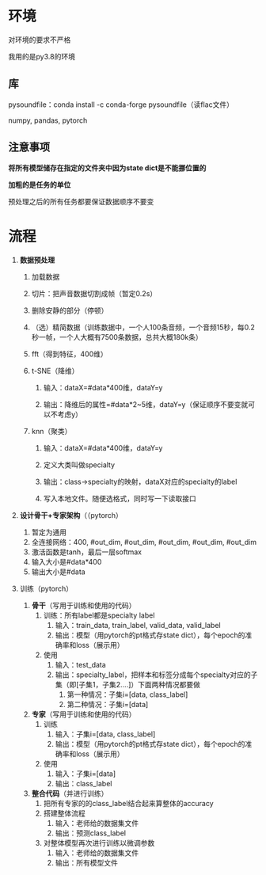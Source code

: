 # 环境

对环境的要求不严格

我用的是py3.8的环境

## 库

pysoundfile：conda install -c conda-forge pysoundfile（读flac文件）

numpy, pandas, pytorch

## 注意事项

**将所有模型储存在指定的文件夹中因为state dict是不能挪位置的**

**加粗的是任务的单位**

预处理之后的所有任务都要保证数据顺序不要变

# 流程

1.  **数据预处理**
    1.  加载数据
    
    2.  切片：把声音数据切割成帧（暂定0.2s）
    
    3.  删除安静的部分（停顿）
    
    4.  （选）精简数据（训练数据中，一个人100条音频，一个音频15秒，每0.2秒一帧，一个人大概有7500条数据，总共大概180k条）
    
    5.  fft（得到特征，400维）
    
    6.  t-SNE（降维）
    
        1.  输入：dataX=#data*400维，dataY=y
    
        2.  输出：降维后的属性=#data*2~5维，dataY=y（保证顺序不要变就可以不考虑y）
    
    7.   knn（聚类）
    
         1.  输入：dataX=#data*400维，dataY=y
    
         2.  定义大类叫做specialty
    
         3.  输出：class->specialty的映射，dataX对应的specialty的label
    
         4.  写入本地文件。随便选格式，同时写一下读取接口
    
2.  **设计骨干+专家架构**（（pytorch）

    1.  暂定为通用
    2.  全连接网络：400, #out_dim, #out_dim, #out_dim, #out_dim, #out_dim
    3.  激活函数是tanh，最后一层softmax
    4.  输入大小是#data*400
    5.  输出大小是#data

3.  训练（pytorch）

    1.  **骨干**（写用于训练和使用的代码）
        1.  训练：所有label都是specialty label
            1.  输入：train_data, train_label, valid_data, valid_label
            2.  输出：模型（用pytorch的pt格式存state dict），每个epoch的准确率和loss（展示用）
        2.  使用
            1.  输入：test_data
            2.  输出：specialty_label，把样本和标签分成每个specialty对应的子集（即[子集1，子集2....]）下面两种情况都要做
                1.  第一种情况：子集i=[data, class_label]
                2.  第二种情况：子集i=[data]
    2.  **专家**（写用于训练和使用的代码）
        1.  训练
            1.  输入：子集i=[data, class_label]
            2.  输出：模型（用pytorch的pt格式存state dict），每个epoch的准确率和loss（展示用）
        2.  使用
            1.  输入：子集i=[data]
            2.  输出：class_label
    3.  **整合代码**（并进行训练）
        1.  把所有专家的的class_label结合起来算整体的accuracy
        2.  搭建整体流程
            1.  输入：老师给的数据集文件
            2.  输出：预测class_label
        3.  对整体模型再次进行训练以微调参数
            1.  输入：老师给的数据集文件
            2.  输出：所有模型文件